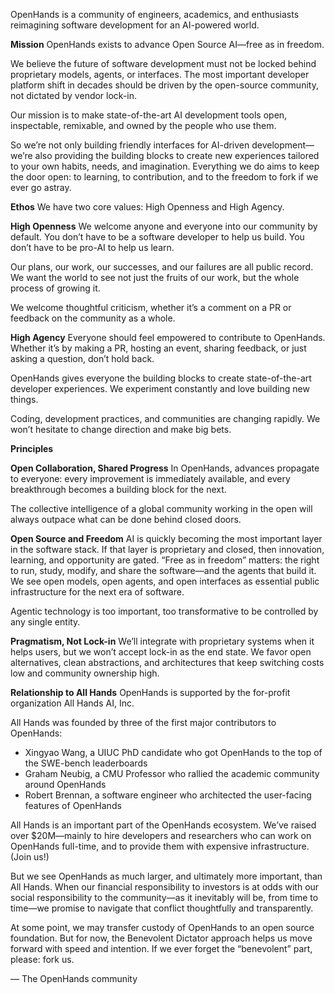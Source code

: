 OpenHands is a community of engineers, academics, and enthusiasts reimagining software development for an AI-powered world.

**Mission**
OpenHands exists to advance Open Source AI—free as in freedom.

We believe the future of software development must not be locked behind proprietary models, agents, or interfaces. The most important developer platform shift in decades should be driven by the open-source community, not dictated by vendor lock-in.

Our mission is to make state-of-the-art AI development tools open, inspectable, remixable, and owned by the people who use them.

So we’re not only building friendly interfaces for AI-driven development—we’re also providing the building blocks to create new experiences tailored to your own habits, needs, and imagination. Everything we do aims to keep the door open: to learning, to contribution, and to the freedom to fork if we ever go astray.

**Ethos**
We have two core values: High Openness and High Agency.

**High Openness**
We welcome anyone and everyone into our community by default. You don’t have to be a software developer to help us build. You don’t have to be pro-AI to help us learn.

Our plans, our work, our successes, and our failures are all public record. We want the world to see not just the fruits of our work, but the whole process of growing it.

We welcome thoughtful criticism, whether it’s a comment on a PR or feedback on the community as a whole.

**High Agency**
Everyone should feel empowered to contribute to OpenHands. Whether it’s by making a PR, hosting an event, sharing feedback, or just asking a question, don’t hold back.

OpenHands gives everyone the building blocks to create state-of-the-art developer experiences. We experiment constantly and love building new things.

Coding, development practices, and communities are changing rapidly. We won’t hesitate to change direction and make big bets.

**Principles**

**Open Collaboration, Shared Progress**
In OpenHands, advances propagate to everyone: every improvement is immediately available, and every breakthrough becomes a building block for the next.

The collective intelligence of a global community working in the open will always outpace what can be done behind closed doors.

**Open Source and Freedom**
AI is quickly becoming the most important layer in the software stack. If that layer is proprietary and closed, then innovation, learning, and opportunity are gated. “Free as in freedom” matters: the right to run, study, modify, and share the software—and the agents that build it. We see open models, open agents, and open interfaces as essential public infrastructure for the next era of software.

Agentic technology is too important, too transformative to be controlled by any single entity.

**Pragmatism, Not Lock-in**
We’ll integrate with proprietary systems when it helps users, but we won’t accept lock-in as the end state. We favor open alternatives, clean abstractions, and architectures that keep switching costs low and community ownership high.

**Relationship to All Hands**
OpenHands is supported by the for-profit organization All Hands AI, Inc.

All Hands was founded by three of the first major contributors to OpenHands:
- Xingyao Wang, a UIUC PhD candidate who got OpenHands to the top of the SWE-bench leaderboards
- Graham Neubig, a CMU Professor who rallied the academic community around OpenHands
- Robert Brennan, a software engineer who architected the user-facing features of OpenHands

All Hands is an important part of the OpenHands ecosystem. We’ve raised over $20M—mainly to hire developers and researchers who can work on OpenHands full-time, and to provide them with expensive infrastructure. (Join us!)

But we see OpenHands as much larger, and ultimately more important, than All Hands. When our financial responsibility to investors is at odds with our social responsibility to the community—as it inevitably will be, from time to time—we promise to navigate that conflict thoughtfully and transparently.

At some point, we may transfer custody of OpenHands to an open source foundation. But for now, the Benevolent Dictator approach helps us move forward with speed and intention. If we ever forget the “benevolent” part, please: fork us.

— The OpenHands community
